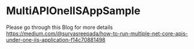 # MultiAPIOneIISAppSample

Please go through this Blog for more details </br>
https://medium.com/@suryasreepada/how-to-run-multiple-net-core-apis-under-one-iis-application-f14c70881498
